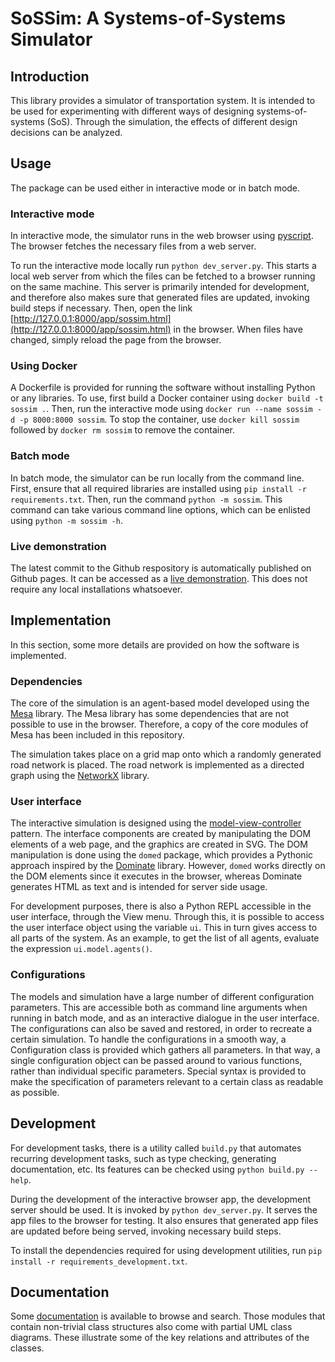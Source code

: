 # SoSSim: A Systems-of-Systems Simulator

## Introduction

This library provides a simulator of transportation system.
It is intended to be used for experimenting with different ways of designing systems-of-systems (SoS).
Through the simulation, the effects of different design decisions can be analyzed.

## Usage

The package can be used either in interactive mode or in batch mode.

### Interactive mode

In interactive mode, the simulator runs in the web browser using [pyscript](https://pyscript.net/). 
The browser fetches the necessary files from a web server.

To run the interactive mode locally run `python dev_server.py`.
This starts a local web server from which the files can be fetched to a browser running on the same machine.
This server is primarily intended for development, and therefore also makes sure that generated files are updated, invoking build steps if necessary.
Then, open the link [http://127.0.0.1:8000/app/sossim.html](http://127.0.0.1:8000/app/sossim.html) in the browser.
When files have changed, simply reload the page from the browser.

### Using Docker
A Dockerfile is provided for running the software without installing Python or any libraries.
To use, first build a Docker container using `docker build -t sossim .`.
Then, run the interactive mode using `docker run --name sossim -d -p 8000:8000 sossim`.
To stop the container, use `docker kill sossim` followed by `docker rm sossim` to remove the container.

### Batch mode

In batch mode, the simulator can be run locally from the command line.
First, ensure that all required libraries are installed using `pip install -r requirements.txt`.
Then, run the command `python -m sossim`.
This command can take various command line options, which can be enlisted using `python -m sossim -h`.

### Live demonstration

The latest commit to the Github respository is automatically published on Github pages.
It can be accessed as a [live demonstration](https://jakobaxelsson.github.io/sossim/app/sossim.html).
This does not require any local installations whatsoever.

## Implementation

In this section, some more details are provided on how the software is implemented.

### Dependencies

The core of the simulation is an agent-based model developed using the [Mesa](https://mesa.readthedocs.io/) library.
The Mesa library has some dependencies that are not possible to use in the browser.
Therefore, a copy of the core modules of Mesa has been included in this repository. 

The simulation takes place on a grid map onto which a randomly generated road network is placed.
The road network is implemented as a directed graph using the [NetworkX](https://networkx.org/) library.

### User interface

The interactive simulation is designed using the [model-view-controller](https://en.wikipedia.org/wiki/Model%E2%80%93view%E2%80%93controller) pattern.
The interface components are created by manipulating the DOM elements of a web page, and the graphics are created in SVG.
The DOM manipulation is done using the `domed` package, which provides a Pythonic approach inspired by the [Dominate](https://github.com/Knio/dominate) library.
However, `domed` works directly on the DOM elements since it executes in the browser, whereas Dominate generates HTML as text and is intended for server side usage.

For development purposes, there is also a Python REPL accessible in the user interface, through the View menu.
Through this, it is possible to access the user interface object using the variable `ui`.
This in turn gives access to all parts of the system.
As an example, to get the list of all agents, evaluate the expression `ui.model.agents()`.

### Configurations

The models and simulation have a large number of different configuration parameters.
This are accessible both as command line arguments when running in batch mode, and as an interactive dialogue in the user interface.
The configurations can also be saved and restored, in order to recreate a certain simulation.
To handle the configurations in a smooth way, a Configuration class is provided which gathers all parameters.
In that way, a single configuration object can be passed around to various functions, rather than individual specific parameters.
Special syntax is provided to make the specification of parameters relevant to a certain class as readable as possible.

## Development

For development tasks, there is a utility called `build.py` that automates recurring development tasks, such as type checking, generating documentation, etc.
Its features can be checked using `python build.py --help`.

During the development of the interactive browser app, the development server should be used.
It is invoked by `python dev_server.py`.
It serves the app files to the browser for testing.
It also ensures that generated app files are updated before being served, invoking necessary build steps.

To install the dependencies required for using development utilities, run `pip install -r requirements_development.txt`.

## Documentation

Some [documentation](https://jakobaxelsson.github.io/sossim/documentation/index.html) is available to browse and search.
Those modules that contain non-trivial class structures also come with partial UML class diagrams.
These illustrate some of the key relations and attributes of the classes.